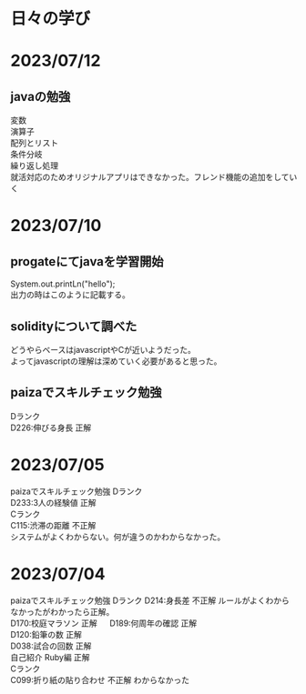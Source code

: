 # 日々の学び

# 2023/07/12
## javaの勉強
変数  
演算子  
配列とリスト  
条件分岐  
繰り返し処理  
就活対応のためオリジナルアプリはできなかった。フレンド機能の追加をしていく
  
# 2023/07/10  
## progateにてjavaを学習開始  
System.out.printLn("hello");  
出力の時はこのように記載する。  
  
## solidityについて調べた  
どうやらベースはjavascriptやCが近いようだった。  
よってjavascriptの理解は深めていく必要があると思った。

## paizaでスキルチェック勉強
Dランク  
D226:伸びる身長  正解  

# 2023/07/05
paizaでスキルチェック勉強
Dランク  
D233:3人の経験値  正解  
Cランク  
C115:渋滞の距離  不正解  
システムがよくわからない。何が違うのかわからなかった。


# 2023/07/04
paizaでスキルチェック勉強
Dランク
D214:身長差 不正解  ルールがよくわからなかったがわかったら正解。  
D170:校庭マラソン  正解  　
D189:何周年の確認  正解  
D120:鉛筆の数  正解  
D038:試合の回数  正解  
自己紹介 Ruby編  正解  
Cランク  
C099:折り紙の貼り合わせ  不正解  わからなかった
